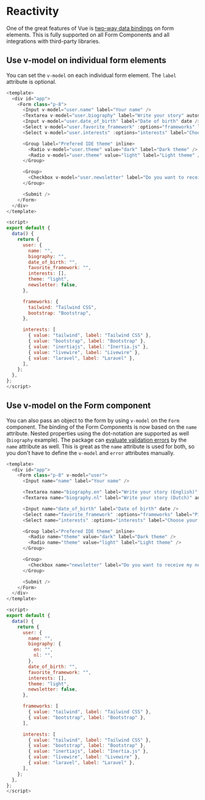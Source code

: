 # Reactivity

One of the great features of Vue is [two-way data bindings](https://vuejs.org/v2/guide/forms.html) on form elements. This is fully supported on all Form Components and all integrations with third-party libraries.

## Use v-model on individual form elements

You can set the `v-model` on each individual form element. The `label` attribute is optional.

```js
<template>
  <div id="app">
    <Form class="p-8">
      <Input v-model="user.name" label="Your name" />
      <Textarea v-model="user.biography" label="Write your story" autosize />
      <Input v-model="user.date_of_birth" label="Date of birth" date />
      <Select v-model="user.favorite_framework" :options="frameworks" label="Pick your favorite framework"/>
      <Select v-model="user.interests" :options="interests" label="Choose your interests" multiple />

      <Group label="Prefered IDE theme" inline>
        <Radio v-model="user.theme" value="dark" label="Dark theme" />
        <Radio v-model="user.theme" value="light" label="Light theme" />
      </Group>

      <Group>
        <Checkbox v-model="user.newsletter" label="Do you want to receive my newsletter?" />
      </Group>

      <Submit />
    </Form>
  </div>
</template>

<script>
export default {
  data() {
    return {
      user: {
        name: "",
        biography: "",
        date_of_birth: "",
        favorite_framework: "",
        interests: [],
        theme: "light",
        newsletter: false,
      },

      frameworks: {
        tailwind: "Tailwind CSS",
        bootstrap: "Bootstrap",
      },

      interests: [
        { value: "tailwind", label: "Tailwind CSS" },
        { value: "bootstrap", label: "Bootstrap" },
        { value: "inertiajs", label: "Inertia.js" },
        { value: "livewire", label: "Livewire" },
        { value: "laravel", label: "Laravel" },
      ],
    };
  },
};
</script>
```

## Use v-model on the Form component

You can also pass an object to the form by using `v-model` on the `Form` component. The binding of the Form Components is now based on the `name` attribute. Nested properties using the dot-notation are supported as well (`biography` example). The package can [evaluate validation errors](#errors-per-form) by the `name` attribute as well. This is great as the `name` attribute is used for both, so you don't have to define the `v-model` and `error` attributes manually.

```js
<template>
  <div id="app">
    <Form class="p-8" v-model="user">
      <Input name="name" label="Your name" />

      <Textarea name="biography.en" label="Write your story (English)" autosize />
      <Textarea name="biography.nl" label="Write your story (Dutch)" autosize />

      <Input name="date_of_birth" label="Date of birth" date />
      <Select name="favorite_framework" :options="frameworks" label="Pick your favorite framework" />
      <Select name="interests" :options="interests" label="Choose your interests" multiple />

      <Group label="Prefered IDE theme" inline>
        <Radio name="theme" value="dark" label="Dark theme" />
        <Radio name="theme" value="light" label="Light theme" />
      </Group>

      <Group>
        <Checkbox name="newsletter" label="Do you want to receive my newsletter?" />
      </Group>

      <Submit />
    </Form>
  </div>
</template>

<script>
export default {
  data() {
    return {
      user: {
        name: "",
        biography: {
          en: "",
          nl: "",
        },
        date_of_birth: "",
        favorite_framework: "",
        interests: [],
        theme: "light",
        newsletter: false,
      },

      frameworks: [
        { value: "tailwind", label: "Tailwind CSS" },
        { value: "bootstrap", label: "Bootstrap" },
      ],

      interests: [
        { value: "tailwind", label: "Tailwind CSS" },
        { value: "bootstrap", label: "Bootstrap" },
        { value: "inertiajs", label: "Inertia.js" },
        { value: "livewire", label: "Livewire" },
        { value: "laravel", label: "Laravel" },
      ],
    };
  },
};
</script>
```
